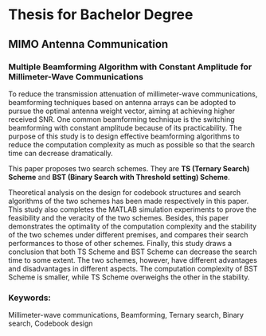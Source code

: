 # Thesis for Bachelor Degree 
## MIMO Antenna Communication
### Multiple Beamforming Algorithm with Constant Amplitude for Millimeter-Wave Communications
To reduce the transmission attenuation of millimeter-wave communications, beamforming techniques based on antenna arrays can be adopted to pursue the optimal antenna weight vector, aiming at achieving higher received SNR. One common beamforming technique is the switching beamforming with constant amplitude because of its practicability. The purpose of this study is to design effective beamforming algorithms to reduce the computation complexity as much as possible so that the search time can decrease dramatically. 

This paper proposes two search schemes. They are <b>TS (Ternary Search) Scheme</b> and <b>BST (Binary Search with Threshold setting) Scheme</b>. 

Theoretical analysis on the design for codebook structures and search algorithms of the two schemes has been made respectively in this paper. This study also completes the MATLAB simulation experiments to prove the feasibility and the veracity of the two schemes. Besides, this paper demonstrates the optimality of the computation complexity and the stability of the two schemes under different premises, and compares their search performances to those of other schemes. Finally, this study draws a conclusion that both TS Scheme and BST Scheme can decrease the search time to some extent. The two schemes, however, have different advantages and disadvantages in different aspects. The computation complexity of BST Scheme is smaller, while TS Scheme overweighs the other in the stability.
### Keywords:
Millimeter-wave communications, Beamforming, Ternary search, Binary search, Codebook design
